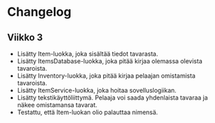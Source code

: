 # Changelog

## Viikko 3

- Lisätty Item-luokka, joka sisältää tiedot tavarasta.
- Lisätty ItemsDatabase-luokka, joka pitää kirjaa olemassa olevista tavaroista.
- Lisätty Inventory-luokka, joka pitää kirjaa pelaajan omistamista tavaroista.
- Lisätty ItemService-luokka, joka hoitaa sovelluslogiikan.
- Lisätty tekstikäyttöliittymä. Pelaaja voi saada yhdenlaista tavaraa ja näkee omistamansa tavarat.
- Testattu, että Item-luokan olio palauttaa nimensä.